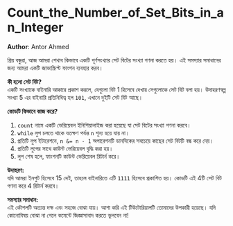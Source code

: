 # Count_the_Number_of_Set_Bits_in_an_Integer

**Author**: Antor Ahmed


প্রিয় বন্ধুরা, আজ আমরা শেখাব কিভাবে একটি পূর্ণসংখ্যার সেট বিটের সংখ্যা গণনা করতে হয়। এই সমস্যার সমাধানের জন্য আমরা একটি জাভাস্ক্রিপ্ট ফাংশন ব্যবহার করব।

**কী হলো সেট বিট?**  
একটি সংখ্যাকে বাইনারি আকারে প্রকাশ করলে, যেগুলো বিট 1 হিসেবে দেখায় সেগুলোকে সেট বিট বলা হয়। উদাহরণস্বল্প সংখ্যা 5 এর বাইনারি প্রতিনিধিত্ব হল `101`, এখানে দুইটি সেট বিট আছে।

**কোডটি কিভাবে কাজ করে?**  
1. `count` নামে একটি ভেরিয়েবল ইনিশিয়ালাইজ করা হয়েছে যা সেট বিটের সংখ্যা গণনা করবে।  
2. `while` লুপ চলতে থাকে যতক্ষণ পর্যন্ত `n` শূন্য হয়ে যায় না।  
3. প্রতিটি লুপ ইটারেশনে, `n &= n - 1` অপারেশনটি ডানদিকের সবচেয়ে কাছের সেট বিটটি বন্ধ করে দেয়।  
4. প্রতিটি লুপের সাথে কাউন্ট ভেরিয়েবল বৃদ্ধি করা হয়।  
5. লুপ শেষ হলে, ফাংশনটি কাউন্ট ভেরিয়েবল রিটার্ন করে।

**উদাহরণ:**  
যদি আমরা ইনপুট হিসেবে 15 দেই, তাহলে বাইনারিতে এটি `1111` হিসেবে প্রকাশিত হয়। কোডটি এই 4টি সেট বিট গণনা করে 4 রিটার্ন করবে।

**সমস্যার সমাধান:**  
এই কৌশলটি অত্যন্ত দক্ষ এবং সহজে বোঝা যায়। আশা করি এই টিউটোরিয়ালটি তোমাদের উপকারী হয়েছে। যদি কোনোবিষয় বোঝা না গেলে কমেন্টে জিজ্ঞাসাবাদ করতে ভুলবেন না!